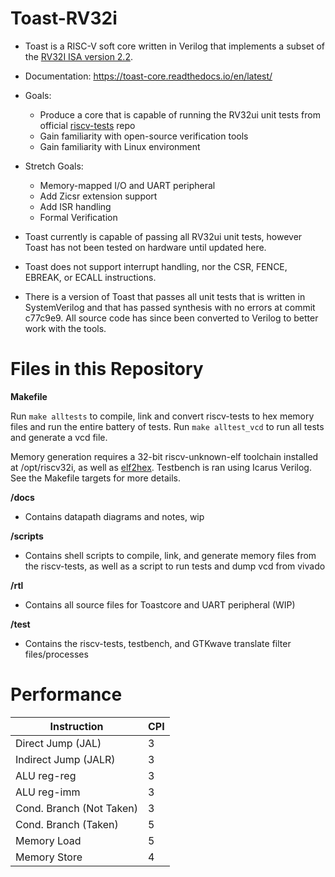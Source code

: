 # Toast-RV32i

- Toast is a RISC-V soft core written in Verilog that implements a subset of the [RV32I ISA version 2.2](https://riscv.org/wp-content/uploads/2017/05/riscv-spec-v2.2.pdf).

- Documentation: https://toast-core.readthedocs.io/en/latest/

- Goals: 

     - Produce a core that is capable of running the RV32ui unit tests from official [riscv-tests](https://github.com/riscv/riscv-tests) repo
     - Gain familiarity with open-source verification tools 
     - Gain familiarity with Linux environment 

- Stretch Goals:
     - Memory-mapped I/O and UART peripheral
     - Add Zicsr extension support
     - Add ISR handling
     - Formal Verification



- Toast currently is capable of passing all RV32ui unit tests, however Toast has not been tested on hardware until updated here.

- Toast does not support interrupt handling, nor the CSR, FENCE, EBREAK, or ECALL instructions.

- There is a version of Toast that passes all unit tests that is written in SystemVerilog and that has passed synthesis with no errors at commit c77c9e9. 
  All source code has since been converted to Verilog to better work with the tools.

<h1> Files in this Repository </h1>

__Makefile__

Run ```make alltests``` to compile, link and convert riscv-tests to hex memory files and run the entire battery of tests. 
Run ```make alltest_vcd``` to run all tests and generate a vcd file.

Memory generation requires a 32-bit riscv-unknown-elf toolchain installed at /opt/riscv32i, as well as [elf2hex](https://github.com/sifive/elf2hex). Testbench is ran using Icarus Verilog. See the Makefile targets for more details.

__/docs__
- Contains datapath diagrams and notes, wip

__/scripts__
- Contains shell scripts to compile, link, and generate memory files from the riscv-tests, as well as a script to run tests and dump vcd from vivado

__/rtl__
- Contains all source files for Toastcore and UART peripheral (WIP)

__/test__
- Contains the riscv-tests, testbench, and GTKwave translate filter files/processes


<h1> Performance </h1>

|Instruction | CPI|
|------------|----|
Direct Jump (JAL) | 3
Indirect Jump (JALR) | 3
ALU reg-reg | 3
ALU reg-imm | 3
Cond. Branch (Not Taken) | 3
Cond. Branch (Taken) | 5
Memory Load | 5
Memory Store | 4



